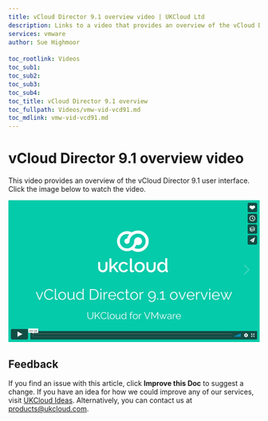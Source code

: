 ```yaml
---
title: vCloud Director 9.1 overview video | UKCloud Ltd
description: Links to a video that provides an overview of the vCloud Director 9.1 user interface
services: vmware
author: Sue Highmoor

toc_rootlink: Videos
toc_sub1: 
toc_sub2:
toc_sub3:
toc_sub4:
toc_title: vCloud Director 9.1 overview
toc_fullpath: Videos/vmw-vid-vcd91.md
toc_mdlink: vmw-vid-vcd91.md
---
```


# vCloud Director 9.1 overview video

This video provides an overview of the vCloud Director 9.1 user interface. Click the image below to watch the video.

[![vCloud Director 9.1 overview](images/vmw-vid-vcd91.png)](https://vimeo.com/296027011)

## Feedback

If you find an issue with this article, click **Improve this Doc** to suggest a change. If you have an idea for how we could improve any of our services, visit [UKCloud Ideas](https://ideas.ukcloud.com). Alternatively, you can contact us at <products@ukcloud.com>.
